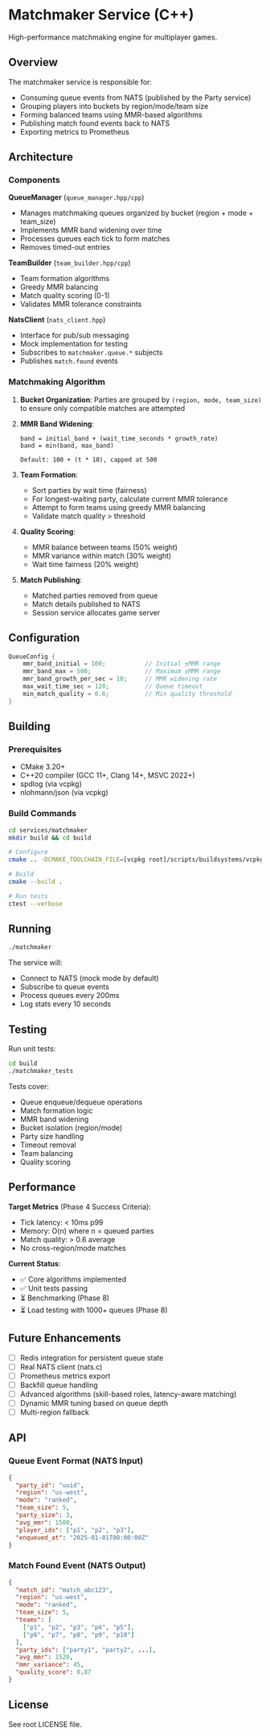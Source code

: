 # Matchmaker Service (C++)

High-performance matchmaking engine for multiplayer games.

## Overview

The matchmaker service is responsible for:
- Consuming queue events from NATS (published by the Party service)
- Grouping players into buckets by region/mode/team size
- Forming balanced teams using MMR-based algorithms
- Publishing match found events back to NATS
- Exporting metrics to Prometheus

## Architecture

### Components

**QueueManager** (`queue_manager.hpp/cpp`)
- Manages matchmaking queues organized by bucket (region + mode + team_size)
- Implements MMR band widening over time
- Processes queues each tick to form matches
- Removes timed-out entries

**TeamBuilder** (`team_builder.hpp/cpp`)
- Team formation algorithms
- Greedy MMR balancing
- Match quality scoring (0-1)
- Validates MMR tolerance constraints

**NatsClient** (`nats_client.hpp`)
- Interface for pub/sub messaging
- Mock implementation for testing
- Subscribes to `matchmaker.queue.*` subjects
- Publishes `match.found` events

### Matchmaking Algorithm

1. **Bucket Organization**: Parties are grouped by `(region, mode, team_size)` to ensure only compatible matches are attempted

2. **MMR Band Widening**:
   ```
   band = initial_band + (wait_time_seconds * growth_rate)
   band = min(band, max_band)

   Default: 100 + (t * 10), capped at 500
   ```

3. **Team Formation**:
   - Sort parties by wait time (fairness)
   - For longest-waiting party, calculate current MMR tolerance
   - Attempt to form teams using greedy MMR balancing
   - Validate match quality > threshold

4. **Quality Scoring**:
   - MMR balance between teams (50% weight)
   - MMR variance within match (30% weight)
   - Wait time fairness (20% weight)

5. **Match Publishing**:
   - Matched parties removed from queue
   - Match details published to NATS
   - Session service allocates game server

## Configuration

```cpp
QueueConfig {
    mmr_band_initial = 100;           // Initial ±MMR range
    mmr_band_max = 500;               // Maximum ±MMR range
    mmr_band_growth_per_sec = 10;     // MMR widening rate
    max_wait_time_sec = 120;          // Queue timeout
    min_match_quality = 0.6;          // Min quality threshold
}
```

## Building

### Prerequisites

- CMake 3.20+
- C++20 compiler (GCC 11+, Clang 14+, MSVC 2022+)
- spdlog (via vcpkg)
- nlohmann/json (via vcpkg)

### Build Commands

```bash
cd services/matchmaker
mkdir build && cd build

# Configure
cmake .. -DCMAKE_TOOLCHAIN_FILE=[vcpkg root]/scripts/buildsystems/vcpkg.cmake

# Build
cmake --build .

# Run tests
ctest --verbose
```

## Running

```bash
./matchmaker
```

The service will:
- Connect to NATS (mock mode by default)
- Subscribe to queue events
- Process queues every 200ms
- Log stats every 10 seconds

## Testing

Run unit tests:
```bash
cd build
./matchmaker_tests
```

Tests cover:
- Queue enqueue/dequeue operations
- Match formation logic
- MMR band widening
- Bucket isolation (region/mode)
- Party size handling
- Timeout removal
- Team balancing
- Quality scoring

## Performance

**Target Metrics** (Phase 4 Success Criteria):
- Tick latency: < 10ms p99
- Memory: O(n) where n = queued parties
- Match quality: > 0.6 average
- No cross-region/mode matches

**Current Status**:
- ✅ Core algorithms implemented
- ✅ Unit tests passing
- ⏳ Benchmarking (Phase 8)
- ⏳ Load testing with 1000+ queues (Phase 8)

## Future Enhancements

- [ ] Redis integration for persistent queue state
- [ ] Real NATS client (nats.c)
- [ ] Prometheus metrics export
- [ ] Backfill queue handling
- [ ] Advanced algorithms (skill-based roles, latency-aware matching)
- [ ] Dynamic MMR tuning based on queue depth
- [ ] Multi-region fallback

## API

### Queue Event Format (NATS Input)

```json
{
  "party_id": "uuid",
  "region": "us-west",
  "mode": "ranked",
  "team_size": 5,
  "party_size": 3,
  "avg_mmr": 1500,
  "player_ids": ["p1", "p2", "p3"],
  "enqueued_at": "2025-01-01T00:00:00Z"
}
```

### Match Found Event (NATS Output)

```json
{
  "match_id": "match_abc123",
  "region": "us-west",
  "mode": "ranked",
  "team_size": 5,
  "teams": [
    ["p1", "p2", "p3", "p4", "p5"],
    ["p6", "p7", "p8", "p9", "p10"]
  ],
  "party_ids": ["party1", "party2", ...],
  "avg_mmr": 1520,
  "mmr_variance": 45,
  "quality_score": 0.87
}
```

## License

See root LICENSE file.
